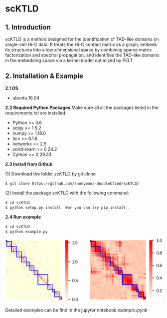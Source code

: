 # scKTLD

## 1. Introduction
scKTLD is a method designed for the identification of TAD-like domains on single-cell Hi-C data. It treats the Hi-C contact matrix as a graph, embeds its structures into a low-dimensional space by combining sparse matrix factorization and spectral propagation, and identifies the TAD-like domains in the embedding space via a kernel model optimized by PELT

## 2. Installation & Example

**2.1 OS**
- ubuntu 18.04

**2.2 Required Python Packages**
Make sure all all the packages listed in the *requirements.txt* are installed.

- Python >= 3.6
- scipy >= 1.5.2
- numpy >= 1.18.0
- ticc >= 0.1.6
- networkx >= 2.5
- scikit-learn >= 0.24.2
- Cython >= 0.29.33

**2.3 Install from Github**

(1) Download the folder *scKTLD* by git clone
```
$ git clone https://github.com/anonymous-doubleblind/scKTLD/
```
(2) Install the package *scKTLD* with the following command:
```
$ cd scKTLD
$ python setup.py install  #or you can try pip install .
```

**2.4 Run example**
```
$ cd scKTLD
$ python example.py
```
![image](https://github.com/anonymous-doubleblind/scKTLD/blob/main/data/exp-sc/Figure_1.png)

Detailed examples can be find in the jupyter notebook *example.ipynb*
